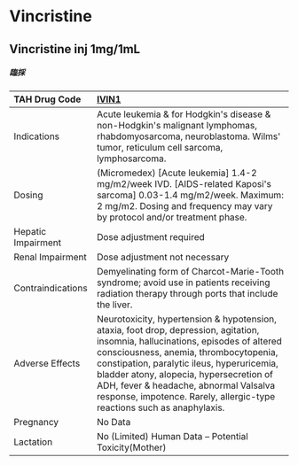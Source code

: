 # Vincristine

## Vincristine inj 1mg/1mL

##### 臨採

| TAH Drug Code      | [IVIN1](https://www.tahsda.org.tw/drugs/hissearch.php?drug_code=IVIN1)                                                                                                                                                                                                                                                                                                                  |
|:-------------------|:----------------------------------------------------------------------------------------------------------------------------------------------------------------------------------------------------------------------------------------------------------------------------------------------------------------------------------------------------------------------------------------|
| Indications        | Acute leukemia & for Hodgkin's disease & non-Hodgkin's malignant lymphomas, rhabdomyosarcoma, neuroblastoma. Wilms' tumor, reticulum cell sarcoma, lymphosarcoma.                                                                                                                                                                                                                       |
| Dosing             | (Micromedex) [Acute leukemia] 1.4-2 mg/m2/week IVD. [AIDS-related Kaposi's sarcoma] 0.03-1.4 mg/m2/week. Maximum: 2 mg/m2. Dosing and frequency may vary by protocol and/or treatment phase.                                                                                                                                                                                            |
| Hepatic Impairment | Dose adjustment required                                                                                                                                                                                                                                                                                                                                                                |
| Renal Impairment   | Dose adjustment not necessary                                                                                                                                                                                                                                                                                                                                                           |
| Contraindications  | Demyelinating form of Charcot-Marie-Tooth syndrome; avoid use in patients receiving radiation therapy through ports that include the liver.                                                                                                                                                                                                                                             |
| Adverse Effects    | Neurotoxicity, hypertension & hypotension, ataxia, foot drop, depression, agitation, insomnia, hallucinations, episodes of altered consciousness, anemia, thrombocytopenia, constipation, paralytic ileus, hyperuricemia, bladder atony, alopecia, hypersecretion of ADH, fever & headache, abnormal Valsalva response, impotence. Rarely, allergic-type reactions such as anaphylaxis. |
| Pregnancy          | No Data                                                                                                                                                                                                                                                                                                                                                                                 |
| Lactation          | No (Limited) Human Data – Potential Toxicity(Mother)                                                                                                                                                                                                                                                                                                                                    |

